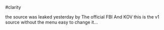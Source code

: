#clarity

the source was leaked yesterday by The official FBI And KOV this is the v1 source without the menu easy to change it...
